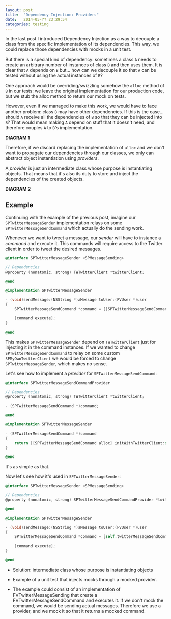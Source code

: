 ```yaml
---
layout: post
title:  "Dependency Injection: Providers"
date:   2014-05-?? 23:29:54
categories: testing
---
```


In the last post I introduced Dependency Injection as a way to decouple a class from the specific implementation of its dependencies. This way, we could replace those dependencies with mocks in a unit test.

But there is a special kind of dependency: sometimes a class ``A`` needs to create an arbitrary number of instances of class ``B`` and then uses them. It is clear that ``A`` depends on ``B`` but… how can we decouple it so that ``A`` can be tested without using the actual instances of ``B``?

<!--more-->

One approach would be overriding/swizzling somehow the ``alloc`` method of ``B`` in our tests: we leave the original implementation for our production code, but we stub the alloc method to return our mock on tests.

However, even if we managed to make this work, we would have to face another problem: class ``B`` may have other dependencies. If this is the case… should ``A`` receive all the dependencies of ``B`` so that they can be injected into ``B``? That would mean making ``A`` depend on stuff that it doesn't need, and therefore couples ``A`` to ``B``'s implementation.

**DIAGRAM 1**

Therefore, if we discard replacing the implementation of ``alloc`` and we don't want to propagate our dependencies through our classes, we only can abstract object instantiation using _providers_.

A _provider_ is just an intermediate class whose purpose is instantiating objects. That means that it's also its duty to store and inject the dependencies of the created objects.

**DIAGRAM 2**

## Example

Continuing with the example of the previous post, imagine our ``SPTwitterMessageSender`` implementation relays on some ``SPTwitterMessageSendCommand`` which actually do the sending work.

Whenever we want to tweet a message, our _sender_ will have to instance a _command_ and execute it. This commands will require access to the Twitter client in order to tweet the desired messages.
```objective-c
@interface SPTwitterMessageSender <SPMessageSending>

// Dependencies
@property (nonatomic, strong) TWTwitterClient *twitterClient;

@end

@implementation SPTwitterMessageSender

- (void)sendMessage:(NSString *)aMessage toUser:(FVUser *)user
{
    SPTwitterMessageSendCommand *command = [[SPTwitterMessageSendCommand alloc] initWithTwitterClient:self.twitterClient];

    [command execute];
}

@end
```
This makes ``SPTwitterMessageSender`` depend on ``TWTwitterClient`` just for injecting it in the command instances. If we wanted to change ``SPTwitterMessageSendCommand`` to relay on some custom ``SPMyOwnTwitterClient`` we would be forced to change ``SPTwitterMessageSender``, which makes no sense.

Let's see how to implement a _provider_ for ``SPTwitterMessageSendCommand``:
```objective-c
@interface SPTwitterMessageSendCommandProvider

// Dependencies
@property (nonatomic, strong) TWTwitterClient *twitterClient;

- (SPTwitterMessageSendCommand *)command;

@end

@implementation SPTwitterMessageSender

- (SPTwitterMessageSendCommand *)command
{
    return [[SPTwitterMessageSendCommand alloc] initWithTwitterClient:self.twitterClient];
}

@end
```
It's as simple as that.

Now let's see how it's used in ``SPTwitterMessageSender``:
```objective-c
@interface SPTwitterMessageSender <SPMessageSending>

// Dependencies
@property (nonatomic, strong) SPTwitterMessageSendCommandProvider *twitterMessageSendCommandProvider;

@end

@implementation SPTwitterMessageSender

- (void)sendMessage:(NSString *)aMessage toUser:(FVUser *)user
{
    SPTwitterMessageSendCommand *command = [self.twitterMessageSendCommandProvider command];

    [command execute];
}

@end
```


- Solution: intermediate class whose purpose is instantiating objects

- Example of a unit test that injects mocks through a mocked provider.

- The example could consist of an implementation of FVTwitterMessageSending that create a FVTwitterMessageSendCommand and executes it. If we don't mock the command, we would be sending actual messages. Therefore we use a provider, and we mock it so that it returns a mocked command.
